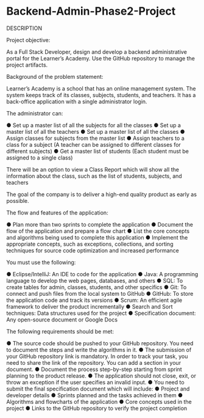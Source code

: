 # Backend-Admin-Phase2-Project
DESCRIPTION

Project objective: 

As a Full Stack Developer, design and develop a backend administrative portal for the Learner’s Academy. Use the GitHub repository to manage the project artifacts. 

 

Background of the problem statement:

Learner’s Academy is a school that has an online management system. The system keeps track of its classes, subjects, students, and teachers. It has a back-office application with a single administrator login.

 

The administrator can:

● Set up a master list of all the subjects for all the classes
● Set up a master list of all the teachers
● Set up a master list of all the classes
● Assign classes for subjects from the master list
● Assign teachers to a class for a subject (A teacher can be assigned to different classes for different subjects)
● Get a master list of students (Each student must be assigned to a single class)
     

There will be an option to view a Class Report which will show all the information about the class, such as the list of students, subjects, and teachers
     
The goal of the company is to deliver a high-end quality product as early as possible. 

 

The flow and features of the application: 

● Plan more than two sprints to complete the application
● Document the flow of the application and prepare a flow chart 
● List the core concepts and algorithms being used to complete this application
● Implement the appropriate concepts, such as exceptions, collections, and sorting techniques for source code optimization and increased performance 


You must use the following: 

● Eclipse/IntelliJ: An IDE to code for the application 
● Java: A programming language to develop the web pages, databases, and others
● SQL: To create tables for admin, classes, students, and other specifics
● Git: To connect and push files from the local system to GitHub 
● GitHub: To store the application code and track its versions 
● Scrum: An efficient agile framework to deliver the product incrementally 
● Search and Sort techniques: Data structures used for the project 
● Specification document: Any open-source document or Google Docs 

 

The following requirements should be met: 

● The source code should be pushed to your GitHub repository. You need to document the steps and write the algorithms in it.
● The submission of your GitHub repository link is mandatory. In order to track your task, you need to share the link of the repository. You can add a section in your document. 
● Document the process step-by-step starting from sprint planning to the product release. 
● The application should not close, exit, or throw an exception if the user specifies an invalid input.
● You need to submit the final specification document which will include: 
● Project and developer details 
● Sprints planned and the tasks achieved in them 
● Algorithms and flowcharts of the application 
● Core concepts used in the project 
● Links to the GitHub repository to verify the project completion  
